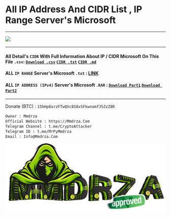 # All IP Address And CIDR List , IP Range Server's Microsoft

---
![](https://raw.githubusercontent.com/Pymmdrza/Datacenter_List_DataBase_IP/mainx/Microsoft/logoMicrosoft.png?token=GHSAT0AAAAAABXRNGGKM2GLJZP7TLOGCZPSYYEECUA)


---
#### All Detail's `CIDR` With Full Information About IP / CIDR Microsoft On This File `.csv`: [`Download .csv`](https://github.com/Pymmdrza/Datacenter_List_DataBase_IP/blob/mainx/Microsoft/ALLCIDR.csv 'All Detail CIDR With Full Information About IP CIDR Microsoft On This File csv')  [`CIDR .txt`](https://github.com/Pymmdrza/Datacenter_List_DataBase_IP/blob/mainx/Microsoft/CIDR.txt)  [`CIDR .md`](https://github.com/Pymmdrza/Datacenter_List_DataBase_IP/blob/mainx/Microsoft/CIDR.md)

#### ALL `IP RANGE` Server's Microsoft `.txt` : [LINK](https://github.com/Pymmdrza/Datacenter_List_DataBase_IP/blob/mainx/Microsoft/IP-RANGE.txt 'ALL IP RANGE Servers Microsoft With txt Format (DOWNLOAD)')

#### ALL `IP ADDRESS (IPv4)` Server's Microsoft `.RAR` : [`Download Part1`](https://github.com/Pymmdrza/Datacenter_List_DataBase_IP/blob/mainx/Microsoft/IPListMicrosoft.part01.rar 'PART1 - ALL IP ADDRESS (IPv4) Servers Microsoft .RAR')    [`Download Part2`](https://github.com/Pymmdrza/Datacenter_List_DataBase_IP/blob/mainx/Microsoft/IPListMicrosoft.part02.rar 'PART2 - ALL IP ADDRESS (IPv4) Servers Microsoft .RAR')
---

Donate (BTC) : `15hHp8orzFTwQVc8S8xSFkwnamfJ5ZzZ8R`

```
Owner : Mmdrza
Official Website : https://Mmdrza.Com
Telegram Channel : t.me/CryptoAttacker
Telegram ID : t.me/MrPyMmdrza
Email : Info@Mmdrza.Com

```


![](https://raw.githubusercontent.com/Pymmdrza/IP4Attack/mainx/Media/logomask%20XXX.png)

